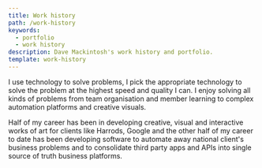 ```yaml
---
title: Work history
path: /work-history
keywords:
  - portfolio
  - work history
description: Dave Mackintosh's work history and portfolio.
template: work-history
---
```


I use technology to solve problems, I pick the appropriate technology to solve the problem at the highest speed and quality I can. I enjoy solving all kinds of problems from team organisation and member learning to complex automation platforms and creative visuals.

Half of my career has been in developing creative, visual and interactive works of art for clients like Harrods, Google and the other half of my career to date has been developing software to automate away national client's business problems and to consolidate third party apps and APIs into single source of truth business platforms.
